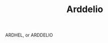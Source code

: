 ---
title: Arddelio
letter: A
permalink: "/definitions/arddelio.html"
body: ARDHEL, or ARDDELIO
published_at: '2018-07-07'
source: Black's Law Dictionary
layout: post
---